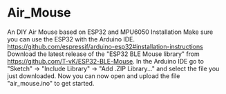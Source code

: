 # Air_Mouse
An DIY Air Mouse based on ESP32 and MPU6050
Installation
Make sure you can use the ESP32 with the Arduino IDE.
https://github.com/espressif/arduino-esp32#installation-instructions
Download the latest release of the "ESP32 BLE Mouse library" from https://github.com/T-vK/ESP32-BLE-Mouse.
In the Arduino IDE go to "Sketch" -> "Include Library" -> "Add .ZIP Library..." and select the file you just downloaded.
Now you can now open and upload the file "air_mouse.ino" to get started.
